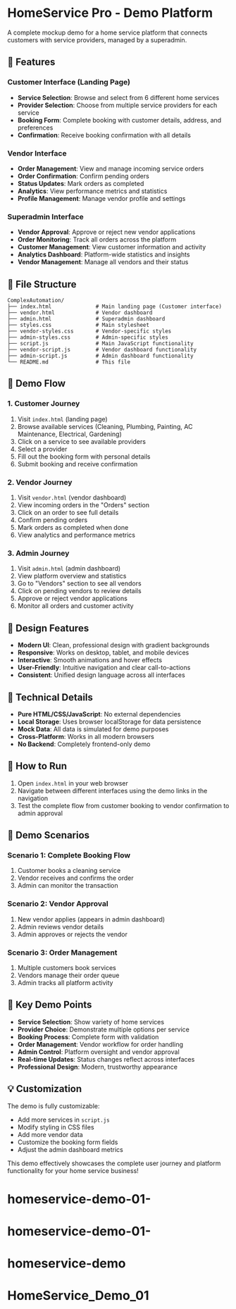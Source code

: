 # HomeService Pro - Demo Platform

A complete mockup demo for a home service platform that connects customers with service providers, managed by a superadmin.

## 🚀 Features

### Customer Interface (Landing Page)
- **Service Selection**: Browse and select from 6 different home services
- **Provider Selection**: Choose from multiple service providers for each service
- **Booking Form**: Complete booking with customer details, address, and preferences
- **Confirmation**: Receive booking confirmation with all details

### Vendor Interface
- **Order Management**: View and manage incoming service orders
- **Order Confirmation**: Confirm pending orders
- **Status Updates**: Mark orders as completed
- **Analytics**: View performance metrics and statistics
- **Profile Management**: Manage vendor profile and settings

### Superadmin Interface
- **Vendor Approval**: Approve or reject new vendor applications
- **Order Monitoring**: Track all orders across the platform
- **Customer Management**: View customer information and activity
- **Analytics Dashboard**: Platform-wide statistics and insights
- **Vendor Management**: Manage all vendors and their status

## 📁 File Structure

```
ComplexAutomation/
├── index.html              # Main landing page (Customer interface)
├── vendor.html             # Vendor dashboard
├── admin.html              # Superadmin dashboard
├── styles.css              # Main stylesheet
├── vendor-styles.css       # Vendor-specific styles
├── admin-styles.css        # Admin-specific styles
├── script.js               # Main JavaScript functionality
├── vendor-script.js        # Vendor dashboard functionality
├── admin-script.js         # Admin dashboard functionality
└── README.md               # This file
```

## 🎯 Demo Flow

### 1. Customer Journey
1. Visit `index.html` (landing page)
2. Browse available services (Cleaning, Plumbing, Painting, AC Maintenance, Electrical, Gardening)
3. Click on a service to see available providers
4. Select a provider
5. Fill out the booking form with personal details
6. Submit booking and receive confirmation

### 2. Vendor Journey
1. Visit `vendor.html` (vendor dashboard)
2. View incoming orders in the "Orders" section
3. Click on an order to see full details
4. Confirm pending orders
5. Mark orders as completed when done
6. View analytics and performance metrics

### 3. Admin Journey
1. Visit `admin.html` (admin dashboard)
2. View platform overview and statistics
3. Go to "Vendors" section to see all vendors
4. Click on pending vendors to review details
5. Approve or reject vendor applications
6. Monitor all orders and customer activity

## 🎨 Design Features

- **Modern UI**: Clean, professional design with gradient backgrounds
- **Responsive**: Works on desktop, tablet, and mobile devices
- **Interactive**: Smooth animations and hover effects
- **User-Friendly**: Intuitive navigation and clear call-to-actions
- **Consistent**: Unified design language across all interfaces

## 🔧 Technical Details

- **Pure HTML/CSS/JavaScript**: No external dependencies
- **Local Storage**: Uses browser localStorage for data persistence
- **Mock Data**: All data is simulated for demo purposes
- **Cross-Platform**: Works in all modern browsers
- **No Backend**: Completely frontend-only demo

## 🚀 How to Run

1. Open `index.html` in your web browser
2. Navigate between different interfaces using the demo links in the navigation
3. Test the complete flow from customer booking to vendor confirmation to admin approval

## 📱 Demo Scenarios

### Scenario 1: Complete Booking Flow
1. Customer books a cleaning service
2. Vendor receives and confirms the order
3. Admin can monitor the transaction

### Scenario 2: Vendor Approval
1. New vendor applies (appears in admin dashboard)
2. Admin reviews vendor details
3. Admin approves or rejects the vendor

### Scenario 3: Order Management
1. Multiple customers book services
2. Vendors manage their order queue
3. Admin tracks all platform activity

## 🎯 Key Demo Points

- **Service Selection**: Show variety of home services
- **Provider Choice**: Demonstrate multiple options per service
- **Booking Process**: Complete form with validation
- **Order Management**: Vendor workflow for order handling
- **Admin Control**: Platform oversight and vendor approval
- **Real-time Updates**: Status changes reflect across interfaces
- **Professional Design**: Modern, trustworthy appearance

## 💡 Customization

The demo is fully customizable:
- Add more services in `script.js`
- Modify styling in CSS files
- Add more vendor data
- Customize the booking form fields
- Adjust the admin dashboard metrics

This demo effectively showcases the complete user journey and platform functionality for your home service business!
# homeservice-demo-01-
# homeservice-demo-01-
# homeservice-demo
# HomeService_Demo_01
